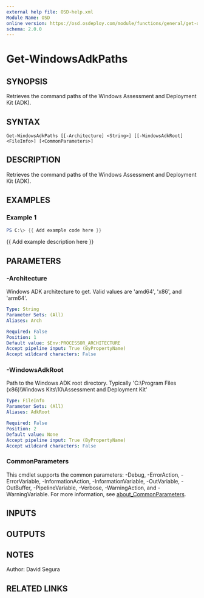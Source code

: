 ```yaml
---
external help file: OSD-help.xml
Module Name: OSD
online version: https://osd.osdeploy.com/module/functions/general/get-osdsessions
schema: 2.0.0
---
```


# Get-WindowsAdkPaths

## SYNOPSIS
Retrieves the command paths of the Windows Assessment and Deployment Kit (ADK).

## SYNTAX

```
Get-WindowsAdkPaths [[-Architecture] <String>] [[-WindowsAdkRoot] <FileInfo>] [<CommonParameters>]
```

## DESCRIPTION
Retrieves the command paths of the Windows Assessment and Deployment Kit (ADK).

## EXAMPLES

### Example 1
```powershell
PS C:\> {{ Add example code here }}
```

{{ Add example description here }}

## PARAMETERS

### -Architecture
Windows ADK architecture to get.
Valid values are 'amd64', 'x86', and 'arm64'.

```yaml
Type: String
Parameter Sets: (All)
Aliases: Arch

Required: False
Position: 1
Default value: $Env:PROCESSOR_ARCHITECTURE
Accept pipeline input: True (ByPropertyName)
Accept wildcard characters: False
```

### -WindowsAdkRoot
Path to the Windows ADK root directory.
Typically 'C:\Program Files (x86)\Windows Kits\10\Assessment and Deployment Kit'

```yaml
Type: FileInfo
Parameter Sets: (All)
Aliases: AdkRoot

Required: False
Position: 2
Default value: None
Accept pipeline input: True (ByPropertyName)
Accept wildcard characters: False
```

### CommonParameters
This cmdlet supports the common parameters: -Debug, -ErrorAction, -ErrorVariable, -InformationAction, -InformationVariable, -OutVariable, -OutBuffer, -PipelineVariable, -Verbose, -WarningAction, and -WarningVariable. For more information, see [about_CommonParameters](http://go.microsoft.com/fwlink/?LinkID=113216).

## INPUTS

## OUTPUTS

## NOTES
Author: David Segura

## RELATED LINKS
